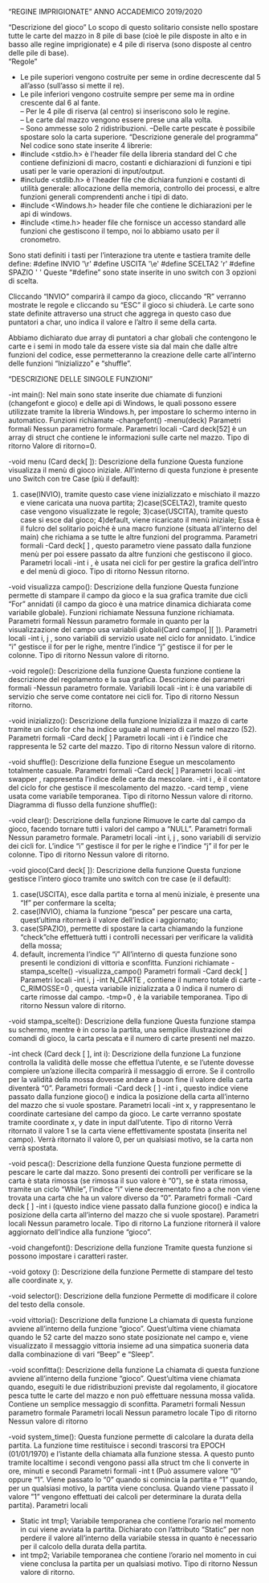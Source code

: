 “REGINE IMPRIGIONATE”
ANNO ACCADEMICO 2019/2020

“Descrizione del gioco”
Lo scopo di questo solitario consiste nello spostare tutte le carte del mazzo in 8 pile di base (cioè le pile disposte in alto e in basso alle regine imprigionate) e 4 pile di riserva (sono disposte al centro delle pile di base).    
“Regole”
- Le pile superiori vengono costruite per seme in ordine decrescente dal 5 all’asso (sull’asso si mette il re).
- Le pile inferiori vengono costruite sempre per seme ma in ordine crescente dal 6 al fante.  
– Per le 4 pile di riserva (al centro) si inseriscono solo le regine.                                                      
– Le carte dal mazzo vengono essere prese una alla volta.                                                                                                         
– Sono ammesse solo 2 ridistribuzioni.
–Delle carte pescate è possibile  spostare solo la carta superiore.
“Descrizione generale del programma”
Nel codice sono state inserite 4 librerie:
- #include <stdio.h>   è l'header file della libreria standard del C che contiene definizioni di macro, costanti e dichiarazioni di funzioni e tipi usati per le varie operazioni di input/output.
- #include <stdlib.h>  è l'header file che dichiara funzioni e costanti di utilità generale: allocazione della memoria, controllo dei processi, e altre funzioni generali comprendenti anche i tipi di dato.
- #include <Windows.h>  header file che contiene le dichiarazioni per le api di windows.
- #include <time.h>  header file che fornisce un accesso standard alle funzioni che gestiscono il tempo, noi lo abbiamo usato per il cronometro.

Sono stati definiti i tasti per l’interazione tra utente e tastiera tramite delle define:
#define INVIO '\r'
#define USCITA '\e'
#define SCELTA2 'r'
#define SPAZIO ' '
Queste “#define” sono state inserite in uno switch con 3 opzioni di scelta. 

Cliccando “INVIO” comparirà il campo da gioco, cliccando “R” verranno mostrate le regole e cliccando su “ESC” il gioco si chiuderà.
Le carte sono state definite attraverso una struct che aggrega in questo caso due puntatori a char, uno indica il valore e l’altro il seme della carta.

Abbiamo dichiarato due array di puntatori a char globali  che contengono le carte e i semi in modo tale da essere viste sia dal main che dalle altre funzioni del codice, esse permetteranno la creazione delle carte all’interno delle funzioni “Inizializzo” e “shuffle”.

“DESCRIZIONE DELLE SINGOLE FUNZIONI”

-int main():
Nel main sono state inserite due chiamate di funzioni (changefont e gioco) e delle api di Windows, le quali possono essere utilizzate tramite la libreria Windows.h, per impostare lo schermo interno in automatico.
Funzioni richiamate
-changefont()
-menu(deck)
Parametri formali
Nessun parametro formale.
Parametri locali
-Card deck[52] è un array di struct che contiene le informazioni sulle carte nel mazzo.
Tipo di ritorno
Valore di ritorno=0.

-void menu (Card deck[ ]):
Descrizione della funzione
Questa funzione visualizza il menù di gioco iniziale. All’interno di questa funzione è presente uno Switch con tre Case (più il default):
1) case(INVIO), tramite questo case viene inizializzato e mischiato il mazzo e viene caricata una nuova partita;
2)case(SCELTA2), tramite questo case vengono visualizzate le regole;
3)case(USCITA), tramite questo case si esce dal gioco;
4)default, viene ricaricato il menù iniziale;
Essa è il fulcro del solitario poiché è una macro funzione (situata all’interno del main) che richiama a se tutte le altre funzioni del programma.
Parametri formali
-Card deck[ ] , questo parametro viene passato dalla funzione menù per poi essere passato da altre funzioni che gestiscono il gioco.
Parametri locali
-int i , è usata nei cicli for per gestire la grafica dell’intro e del menù di gioco.
Tipo di ritorno
Nessun ritorno.

-void visualizza campo():
Descrizione della funzione
Questa funzione permette di stampare il campo da gioco e la sua grafica tramite due cicli “For” annidati (il campo da gioco è una matrice dinamica dichiarata come variabile globale).
Funzioni richiamate
Nessuna funzione richiamata.
Parametri formali
Nessun parametro formale in quanto per la visualizzazione del campo usa variabili globali(Card campo[ ][ ]).
Parametri locali
-int i, j  , sono variabili di servizio usate nel ciclo for annidato. L’indice “i” gestisce il for per le righe, mentre l’indice “j” gestisce il for per le colonne.
Tipo di ritorno
Nessun valore di ritorno.








-void regole():
Descrizione della funzione
Questa funzione contiene la descrizione del regolamento e la sua grafica.
Descrizione dei parametri formali
-Nessun parametro formale.
Variabili locali
-int i: è una variabile di servizio che serve come contatore nei cicli for.
Tipo di ritorno
Nessun ritorno.

-void inizializzo():
Descrizione della funzione
Inizializza il mazzo di carte tramite un ciclo for che ha indice uguale al numero di carte nel mazzo (52).
Parametri formali
-Card deck[ ] 
Parametri locali
-int i è l’indice che rappresenta le 52 carte del mazzo.
Tipo di ritorno
Nessun valore di ritorno.

-void shuffle():
Descrizione della funzione
Esegue un mescolamento totalmente casuale.
Parametri formali
-Card deck[ ]
Parametri locali
-int swapper ,  rappresenta l’indice delle carte da mescolare.
-int i , è il contatore del ciclo for che gestisce il mescolamento del mazzo.
-card temp , viene usata come variabile temporanea.
Tipo di ritorno
Nessun valore di ritorno.
Diagramma di flusso della funzione shuffle():


-void clear():
Descrizione della funzione
Rimuove le carte dal campo da gioco, facendo tornare tutti i valori del campo a “NULL”.
Parametri formali
Nessun parametro formale.
Parametri locali
-int i, j , sono variabili di servizio dei cicli for. L’indice “i” gestisce il for per le righe e l’indice “j” il for per le colonne. 
Tipo di ritorno
Nessun valore di ritorno.












-void gioco(Card deck[ ]):
Descrizione della funzione
Questa funzione gestisce l’intero gioco tramite uno switch con tre case (e il default):
1) case(USCITA), esce dalla partita e torna al menù iniziale, è presente una “If” per confermare la scelta;
2) case(INVIO), chiama la funzione “pesca” per pescare una carta, quest’ultima ritornerà il valore dell’indice i aggiornato;
3) case(SPAZIO), permette di spostare la carta chiamando la funzione “check”che effettuerà tutti i controlli  necessari per verificare la validità della mossa;
4) default, incrementa l’indice “i”
All’interno di questa funzione sono presenti le condizioni di vittoria e sconfitta.
Funzioni richiamate
-stampa_scelte()
-visualizza_campo()
Parametri formali
-Card deck[ ]
Parametri locali
-int i, j
-int N_CARTE  , contiene il numero totale di carte
-C_RIMOSSE=0 ,  questa variabile inizializzata a 0 indica il numero di carte rimosse dal campo.
-tmp=0 , è la variabile temporanea.
Tipo di ritorno
Nessun valore di ritorno.




-void stampa_scelte():
Descrizione della funzione
Questa funzione stampa su schermo, mentre è in corso la partita, una semplice illustrazione dei comandi di gioco, la carta pescata e il numero di carte presenti nel mazzo.


 




-int check (Card deck [ ], int i):
Descrizione della funzione
La funzione controlla la validità delle mosse che effettua l’utente, e se l’utente dovesse compiere un’azione illecita comparirà il messaggio di errore. Se il controllo per la validità della mossa dovesse andare a buon fine il valore della carta diventerà “0”.
Parametri formali
-Card deck [ ]
-int i , questo indice viene passato dalla funzione gioco() e indica la posizione della carta  all’interno del mazzo che si vuole spostare.
Parametri locali
-int x, y rappresentano le coordinate cartesiane del campo da gioco. Le carte verranno spostate tramite coordinate x, y date in input dall’utente. 
Tipo di ritorno
Verrà ritornato il valore 1 se la carta viene effettivamente spostata (inserita nel campo). Verrà ritornato il valore 0, per un qualsiasi motivo, se la carta non verrà spostata. 









-void pesca():
Descrizione della funzione
Questa funzione permette di pescare le carte dal mazzo. Sono presenti dei controlli per verificare se la carta è stata rimossa (se rimossa il suo valore è “0”), se è stata rimossa, tramite un ciclo “While”, l’indice “i” viene decrementato fino a che non viene trovata una carta che ha un valore diverso da “0”.
Parametri formali
-Card deck [ ]
-int i (questo indice viene passato dalla funzione gioco() e indica la posizione della carta  all’interno del mazzo che si vuole spostare).
Parametri locali
Nessun parametro locale.
Tipo di ritorno
La funzione ritornerà il valore aggiornato dell’indice alla funzione “gioco”.












-void changefont():
Descrizione della funzione
Tramite questa funzione si possono impostare i caratteri raster.


 -void gotoxy ():
Descrizione della funzione
Permette di stampare del testo alle coordinate x, y.


-void selector():
Descrizione della funzione
Permette di modificare il colore del testo della console.


-void vittoria():
Descrizione della funzione
La chiamata di questa funzione avviene all’interno della funzione “gioco”. Quest’ultima viene chiamata quando le 52 carte del mazzo sono state posizionate nel campo e, viene visualizzato il messaggio vittoria insieme ad una simpatica suoneria data dalla combinazione di vari “Beep” e “Sleep”.

 



-void sconfitta():
Descrizione della funzione
La chiamata di questa funzione avviene all’interno della funzione “gioco”. Quest’ultima viene chiamata quando, eseguiti le due ridistribuzioni previste dal regolamento, il giocatore pesca tutte le carte del mazzo e non può effettuare nessuna mossa valida. 
Contiene un semplice messaggio di sconfitta.
Parametri formali
Nessun parametro formale
Parametri locali
Nessun parametro locale
Tipo di ritorno
Nessun valore di ritorno

-void system_time():
Questa funzione permette di calcolare la durata della partita. La funzione time restituisce i secondi trascorsi tra EPOCH (01/01/1970) e l’istante della chiamata alla funzione stessa. A questo punto tramite localtime i secondi vengono passi alla struct tm che li converte in ore, minuti e secondi
Parametri formali
-int t (Può assumere valore “0” oppure “1”. Viene passato lo “0” quando si comincia la partita e “1” quando, per un qualsiasi motivo, la partita viene conclusa. Quando viene passato il valore ”1” vengono effettuati dei calcoli per determinare la durata della partita).
Parametri locali
- Static int tmp1;
Variabile temporanea che contiene l’orario nel momento in cui viene avviata la partita. Dichiarato con l’attributo “Static” per non perdere il valore all’interno della variabile stessa in quanto è necessario per il calcolo della durata della partita.
- int tmp2;
Variabile temporanea che contiene l’orario nel momento in cui viene conclusa la partita per un qualsiasi motivo. 
Tipo di ritorno
Nessun valore di ritorno.
